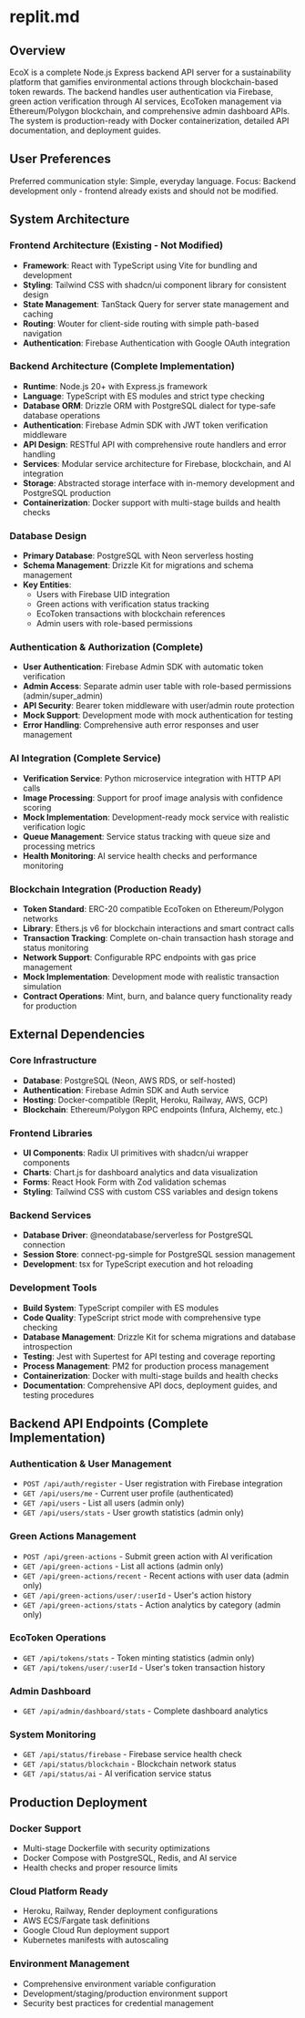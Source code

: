 # replit.md

## Overview

EcoX is a complete Node.js Express backend API server for a sustainability platform that gamifies environmental actions through blockchain-based token rewards. The backend handles user authentication via Firebase, green action verification through AI services, EcoToken management via Ethereum/Polygon blockchain, and comprehensive admin dashboard APIs. The system is production-ready with Docker containerization, detailed API documentation, and deployment guides.

## User Preferences

Preferred communication style: Simple, everyday language.
Focus: Backend development only - frontend already exists and should not be modified.

## System Architecture

### Frontend Architecture (Existing - Not Modified)
- **Framework**: React with TypeScript using Vite for bundling and development
- **Styling**: Tailwind CSS with shadcn/ui component library for consistent design
- **State Management**: TanStack Query for server state management and caching
- **Routing**: Wouter for client-side routing with simple path-based navigation
- **Authentication**: Firebase Authentication with Google OAuth integration

### Backend Architecture (Complete Implementation)
- **Runtime**: Node.js 20+ with Express.js framework
- **Language**: TypeScript with ES modules and strict type checking
- **Database ORM**: Drizzle ORM with PostgreSQL dialect for type-safe database operations
- **Authentication**: Firebase Admin SDK with JWT token verification middleware
- **API Design**: RESTful API with comprehensive route handlers and error handling
- **Services**: Modular service architecture for Firebase, blockchain, and AI integration
- **Storage**: Abstracted storage interface with in-memory development and PostgreSQL production
- **Containerization**: Docker support with multi-stage builds and health checks

### Database Design
- **Primary Database**: PostgreSQL with Neon serverless hosting
- **Schema Management**: Drizzle Kit for migrations and schema management
- **Key Entities**: 
  - Users with Firebase UID integration
  - Green actions with verification status tracking
  - EcoToken transactions with blockchain references
  - Admin users with role-based permissions

### Authentication & Authorization (Complete)
- **User Authentication**: Firebase Admin SDK with automatic token verification
- **Admin Access**: Separate admin user table with role-based permissions (admin/super_admin)
- **API Security**: Bearer token middleware with user/admin route protection
- **Mock Support**: Development mode with mock authentication for testing
- **Error Handling**: Comprehensive auth error responses and user management

### AI Integration (Complete Service)
- **Verification Service**: Python microservice integration with HTTP API calls
- **Image Processing**: Support for proof image analysis with confidence scoring
- **Mock Implementation**: Development-ready mock service with realistic verification logic
- **Queue Management**: Service status tracking with queue size and processing metrics
- **Health Monitoring**: AI service health checks and performance monitoring

### Blockchain Integration (Production Ready)
- **Token Standard**: ERC-20 compatible EcoToken on Ethereum/Polygon networks
- **Library**: Ethers.js v6 for blockchain interactions and smart contract calls
- **Transaction Tracking**: Complete on-chain transaction hash storage and status monitoring
- **Network Support**: Configurable RPC endpoints with gas price management
- **Mock Implementation**: Development mode with realistic transaction simulation
- **Contract Operations**: Mint, burn, and balance query functionality ready for production

## External Dependencies

### Core Infrastructure
- **Database**: PostgreSQL (Neon, AWS RDS, or self-hosted)
- **Authentication**: Firebase Admin SDK and Auth service
- **Hosting**: Docker-compatible (Replit, Heroku, Railway, AWS, GCP)
- **Blockchain**: Ethereum/Polygon RPC endpoints (Infura, Alchemy, etc.)

### Frontend Libraries
- **UI Components**: Radix UI primitives with shadcn/ui wrapper components
- **Charts**: Chart.js for dashboard analytics and data visualization
- **Forms**: React Hook Form with Zod validation schemas
- **Styling**: Tailwind CSS with custom CSS variables and design tokens

### Backend Services
- **Database Driver**: @neondatabase/serverless for PostgreSQL connection
- **Session Store**: connect-pg-simple for PostgreSQL session management
- **Development**: tsx for TypeScript execution and hot reloading

### Development Tools
- **Build System**: TypeScript compiler with ES modules
- **Code Quality**: TypeScript strict mode with comprehensive type checking
- **Database Management**: Drizzle Kit for schema migrations and database introspection
- **Testing**: Jest with Supertest for API testing and coverage reporting
- **Process Management**: PM2 for production process management
- **Containerization**: Docker with multi-stage builds and health checks
- **Documentation**: Comprehensive API docs, deployment guides, and testing procedures

## Backend API Endpoints (Complete Implementation)

### Authentication & User Management
- `POST /api/auth/register` - User registration with Firebase integration
- `GET /api/users/me` - Current user profile (authenticated)
- `GET /api/users` - List all users (admin only)
- `GET /api/users/stats` - User growth statistics (admin only)

### Green Actions Management
- `POST /api/green-actions` - Submit green action with AI verification
- `GET /api/green-actions` - List all actions (admin only)
- `GET /api/green-actions/recent` - Recent actions with user data (admin only)
- `GET /api/green-actions/user/:userId` - User's action history
- `GET /api/green-actions/stats` - Action analytics by category (admin only)

### EcoToken Operations
- `GET /api/tokens/stats` - Token minting statistics (admin only)
- `GET /api/tokens/user/:userId` - User's token transaction history

### Admin Dashboard
- `GET /api/admin/dashboard/stats` - Complete dashboard analytics

### System Monitoring
- `GET /api/status/firebase` - Firebase service health check
- `GET /api/status/blockchain` - Blockchain network status
- `GET /api/status/ai` - AI verification service status

## Production Deployment

### Docker Support
- Multi-stage Dockerfile with security optimizations
- Docker Compose with PostgreSQL, Redis, and AI service
- Health checks and proper resource limits

### Cloud Platform Ready
- Heroku, Railway, Render deployment configurations
- AWS ECS/Fargate task definitions
- Google Cloud Run deployment support
- Kubernetes manifests with autoscaling

### Environment Management
- Comprehensive environment variable configuration
- Development/staging/production environment support
- Security best practices for credential management